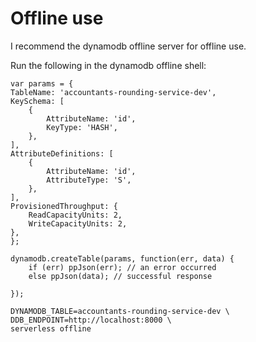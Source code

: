 # Offline use

I recommend the dynamodb offline server for offline use.

Run the following in the dynamodb offline shell:

```
var params = {
TableName: 'accountants-rounding-service-dev',
KeySchema: [
    {
        AttributeName: 'id',
        KeyType: 'HASH',
    },
],
AttributeDefinitions: [
    {
        AttributeName: 'id',
        AttributeType: 'S',
    },
],
ProvisionedThroughput: {
    ReadCapacityUnits: 2,
    WriteCapacityUnits: 2,
},
};

dynamodb.createTable(params, function(err, data) {
    if (err) ppJson(err); // an error occurred
    else ppJson(data); // successful response

});
```

```
DYNAMODB_TABLE=accountants-rounding-service-dev \
DDB_ENDPOINT=http://localhost:8000 \
serverless offline
```
